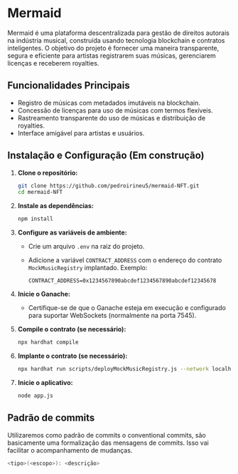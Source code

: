 # Mermaid

Mermaid é uma plataforma descentralizada para gestão de direitos autorais na indústria musical, construída usando tecnologia blockchain e contratos inteligentes. O objetivo do projeto é fornecer uma maneira transparente, segura e eficiente para artistas registrarem suas músicas, gerenciarem licenças e receberem royalties.

## Funcionalidades Principais

*   Registro de músicas com metadados imutáveis na blockchain.
*   Concessão de licenças para uso de músicas com termos flexíveis.
*   Rastreamento transparente do uso de músicas e distribuição de royalties.
*   Interface amigável para artistas e usuários.

## Instalação e Configuração (Em construção)

1. **Clone o repositório:**

    ```bash
    git clone https://github.com/pedroirineu5/mermaid-NFT.git
    cd mermaid-NFT
    ```

2. **Instale as dependências:**

    ```bash
    npm install
    ```

3. **Configure as variáveis de ambiente:**

    *   Crie um arquivo `.env` na raiz do projeto.
    *   Adicione a variável `CONTRACT_ADDRESS` com o endereço do contrato `MockMusicRegistry` implantado. Exemplo:

        ```
        CONTRACT_ADDRESS=0x1234567890abcdef1234567890abcdef12345678
        ```

4. **Inicie o Ganache:**

    *   Certifique-se de que o Ganache esteja em execução e configurado para suportar WebSockets (normalmente na porta 7545).

5. **Compile o contrato (se necessário):**

    ```bash
    npx hardhat compile
    ```

6. **Implante o contrato (se necessário):**

    ```bash
    npx hardhat run scripts/deployMockMusicRegistry.js --network localhost
    ```

7. **Inicie o aplicativo:**

    ```bash
    node app.js
    ```

## Padrão de commits

Utilizaremos como padrão de commits o conventional commits, são basicamente uma formalização das mensagens de commits. Isso vai facilitar o acompanhamento de mudanças.

````sh
<tipo>(<escopo>): <descrição>
